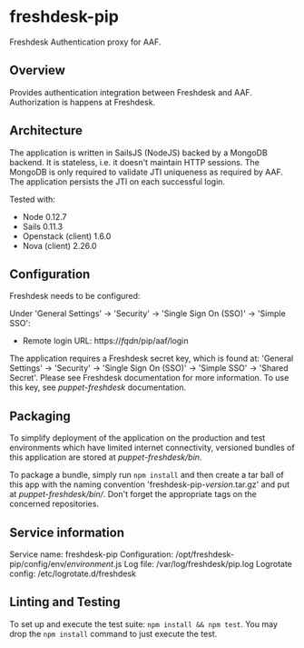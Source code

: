 # freshdesk-pip

Freshdesk Authentication proxy for AAF.

## Overview

Provides authentication integration between Freshdesk and AAF. Authorization is happens at
Freshdesk.

## Architecture

The application is written in SailsJS (NodeJS) backed by a MongoDB backend. It is stateless, i.e. it
doesn't maintain HTTP sessions. The MongoDB is only required to validate JTI uniqueness as required
by AAF. The application persists the JTI on each successful login.

Tested with:

 * Node 0.12.7
 * Sails 0.11.3
 * Openstack (client) 1.6.0
 * Nova (client) 2.26.0

## Configuration

Freshdesk needs to be configured:

Under 'General Settings' -> 'Security' -> 'Single Sign On (SSO)' -> 'Simple SSO':
  - Remote login URL: https://*fqdn*/pip/aaf/login

The application requires a Freshdesk secret key, which is found at:
'General Settings' -> 'Security' -> 'Single Sign On (SSO)' -> 'Simple SSO' -> 'Shared Secret'.
Please see Freshdesk documentation for more information. To use this key, see *puppet-freshdesk*
documentation.

## Packaging

To simplify deployment of the application on the production and test environments which have limited
internet connectivity, versioned bundles of this application are stored at *puppet-freshdesk/bin*.

To package a bundle, simply run `npm install` and then create a tar ball of this app with the naming
convention 'freshdesk-pip-*version*.tar.gz' and put at *puppet-freshdesk/bin/*. Don't forget the
appropriate tags on the concerned repositories.

## Service information

Service name: freshdesk-pip
Configuration: /opt/freshdesk-pip/config/env/*environment*.js
Log file: /var/log/freshdesk/pip.log
Logrotate config: /etc/logrotate.d/freshdesk

## Linting and Testing

To set up and execute the test suite: `npm install && npm test`. You may drop the `npm install`
command to just execute the test.